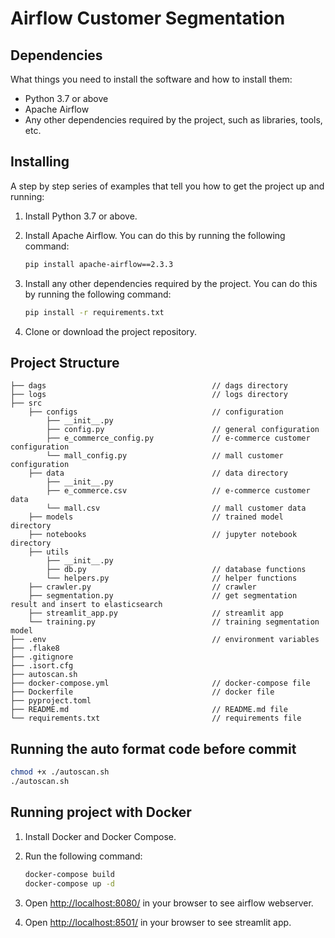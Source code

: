 # Airflow Customer Segmentation

## Dependencies

What things you need to install the software and how to install them:

- Python 3.7 or above
- Apache Airflow
- Any other dependencies required by the project, such as libraries, tools, etc.

## Installing

A step by step series of examples that tell you how to get the project up and running:

1. Install Python 3.7 or above.
2. Install Apache Airflow. You can do this by running the following command:

    ```bash
    pip install apache-airflow==2.3.3
    ```

3. Install any other dependencies required by the project. You can do this by running the following command:

    ```bash
    pip install -r requirements.txt
    ```

4. Clone or download the project repository.

## Project Structure

```text
├── dags                                     // dags directory
├── logs                                     // logs directory
├── src
    ├── configs                              // configuration
        ├── __init__.py
        ├── config.py                        // general configuration
        ├── e_commerce_config.py             // e-commerce customer configuration
        └── mall_config.py                   // mall customer configuration
    ├── data                                 // data directory
        ├── __init__.py
        ├── e_commerce.csv                   // e-commerce customer data
        └── mall.csv                         // mall customer data
    ├── models                               // trained model directory
    ├── notebooks                            // jupyter notebook directory
    ├── utils
        ├── __init__.py                      
        ├── db.py                            // database functions
        └── helpers.py                       // helper functions
    ├── crawler.py                           // crawler
    ├── segmentation.py                      // get segmentation result and insert to elasticsearch
    ├── streamlit_app.py                     // streamlit app
    └── training.py                          // training segmentation model
├── .env                                     // environment variables
├── .flake8
├── .gitignore
├── .isort.cfg
├── autoscan.sh
├── docker-compose.yml                       // docker-compose file
├── Dockerfile                               // docker file
├── pyproject.toml                           
├── README.md                                // README.md file
└── requirements.txt                         // requirements file
```

## Running the auto format code before commit

```bash
chmod +x ./autoscan.sh
./autoscan.sh
```

## Running project with Docker

1. Install Docker and Docker Compose.

2. Run the following command:

    ```bash
    docker-compose build
    docker-compose up -d
    ```

3. Open <http://localhost:8080/> in your browser to see airflow webserver.
4. Open <http://localhost:8501/> in your browser to see streamlit app.

